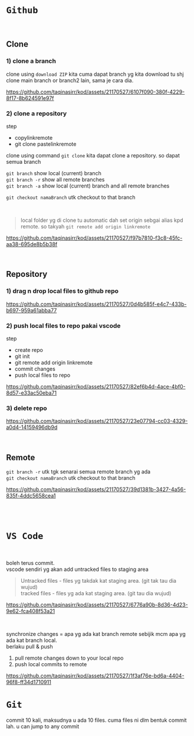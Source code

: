 # `Github`
<br>

## Clone

### 1) clone a branch 
clone using `download ZIP` kita cuma dapat branch yg kita download tu shj  
clone main branch or branch2 lain, sama je cara dia. 

https://github.com/taqinasirr/kod/assets/21170527/6107f090-380f-4229-8f17-8b624591e97f

### 2) clone a repository

step
* copylinkremote
* git clone pastelinkremote


clone using command `git clone` kita dapat clone a repository. so dapat semua branch

`git branch`    show local (current) branch  
`git branch -r`   show all remote branches  
`git branch -a` show local (current) branch and all remote branches

`git checkout namaBranch`    utk checkout to that branch

<br>

> local folder yg di clone tu automatic dah set origin sebgai alias kpd remote. so takyah `git remote add origin linkremote`

https://github.com/taqinasirr/kod/assets/21170527/f97b7810-f3c8-45fc-aa38-695de8b5b38f


<br>

## Repository

### 1) drag n drop local files to github repo

https://github.com/taqinasirr/kod/assets/21170527/0d4b585f-e4c7-433b-b697-959a61abba77

### 2) push local files to repo pakai vscode

step
* create repo
* git init
* git remote add origin linkremote
* commit changes
* push local files to repo

https://github.com/taqinasirr/kod/assets/21170527/82ef6b4d-4ace-4bf0-8d57-e33ac50eba71

### 3) delete repo

https://github.com/taqinasirr/kod/assets/21170527/23e07794-cc03-4329-a0d4-14159496db9d

<br>

## Remote

`git branch -r`   utk tgk senarai semua remote branch yg ada  
`git checkout namaBranch`    utk checkout to that branch

https://github.com/taqinasirr/kod/assets/21170527/39d1381b-3427-4a56-835f-4ddc5658cea1




<br><br>

# `VS Code`

<br>

boleh terus commit.  
vscode sendiri yg akan add untracked files to staging area


> Untracked files - files yg takdak kat staging area. (git tak tau dia wujud)  
> tracked files - files yg ada kat staging area. (git tau dia wujud)



https://github.com/taqinasirr/kod/assets/21170527/6776a90b-8d36-4d23-9e62-fca408f53a21

<br>

synchronize changes = apa yg ada kat branch remote sebijik mcm apa yg ada kat branch local.    
berlaku pull & push  
1. pull remote changes down to your local repo
2. push local commits to remote

https://github.com/taqinasirr/kod/assets/21170527/1f3af76e-bd6a-4404-96f8-ff34d1710911






# `Git`
commit 10 kali, maksudnya u ada 10 files.
cuma files ni dlm bentuk commit lah.
u can jump to any commit






